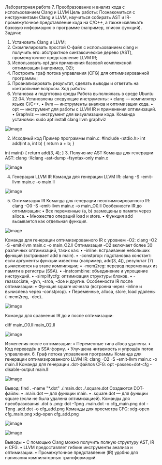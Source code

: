 Лабораторная работа 7. Преобразование и анализ кода с использованием Clang и LLVM
Цель работы: Познакомиться с инструментами Clang и LLVM, научиться собирать AST и IR-промежуточное представление кода на C/C++, а также извлекать базовую информацию о программе (например, список функций). Задачи:
1.	Установить Clang и LLVM;
2.	Скомпилировать простой C-файл с использованием clang и получить его: абстрактное синтаксическое дерево (AST), промежуточное представление LLVM IR;
3.	Использовать opt для применения базовой комплексной оптимизации (например, О2);
4.	Построить граф потока управления (CFG) для оптимизированной программы;
5.	Проанализировать результат, сделать выводы и ответить на контрольные вопросы.
Ход работы
1. Установка и подготовка среды
Работа выполнялась в среде Ubuntu 22.04. Установлены следующие инструменты:
•	clang — компилятор языка C/C++.
•	llvm — инструменты анализа и оптимизации кода.
•	opt — инструмент для работы с LLVM IR и применения оптимизаций.
•	Graphviz — инструмент для визуализации кода.
Команда установки:
sudo apt install clang llvm graphviz


![image](https://github.com/user-attachments/assets/cfbaeddc-ac1a-462f-9f18-29c4a4bf20ec)

2. Исходный код
Пример программы main.c:
#include <stdio.h>
int add(int a, int b) {
    return a + b;
}

int main() {
    return add(3, 4);
}
3. Получение AST
Команда для генерации AST:
clang -Xclang -ast-dump -fsyntax-only main.c




![image](https://github.com/user-attachments/assets/9a745fac-2c7c-430f-adba-709e6379a844)

4. Генерация LLVM IR
Команда для генерации LLVM IR:
clang -S -emit-llvm main.c -o main.ll


![image](https://github.com/user-attachments/assets/f2ea8371-c89f-4286-925d-fa5ed64a05c3)

5. Оптимизация IR
Команда для генерации неоптимизированного IR:
clang -O0 -S -emit-llvm main.c -o main_O0.ll
Особенности IR до оптимизации:
•	Все переменные (a, b) размещены в памяти через alloca.
•	Множество операций load и store.
•	Функция add вызывается как отдельная функция.

![image](https://github.com/user-attachments/assets/7f66ccee-3e35-4e5e-b764-48b1d55b7dd3)

Команда для генерации оптимизированного IR с уровнем -O2:
clang -O2 -S -emit-llvm main.c -o main_O2.ll
Оптимизация -O2 включает более 30 различных оптимизаций, таких как:
•	-inline: встраивание небольших функций (встраивает add в main).
•	-constprop: подстановка констант: если аргументы функции известны (например, add(3, 4)), результат (7) вычисляется на этапе компиляции;
•	-mem2reg: перевод переменных из памяти в регистры (SSA).
•	-instcombine: объединение и упрощение инструкций.
•	-simplifycfg: оптимизация структуры блоков.
•	-reassociate, -gvn, -sroa, -dce и другие.
Особенности IR после оптимизации:
•	Функция square исчезла (встроена через -inline и вычислена через -constprop).
•	Переменные, alloca, store, load удалены (-mem2reg, -dce)..


![image](https://github.com/user-attachments/assets/f610d6e1-e674-407f-95e5-3e8b1cca28ee)

Команда для сравнения IR до и после оптимизации:

diff main_O0.ll main_O2.ll

![image](https://github.com/user-attachments/assets/4984b609-7b70-4542-b345-b065ed77849d)

Изменения после оптимизации:
•	Переменные типа alloca удалены.
•	Код переведён в SSA-форму.
•	Улучшена читаемость и упрощён поток управления.
6. Граф потока управления программы
Команда для генерации оптимизированного LLVM IR:
clang -O2 -S -emit-llvm main.c -o main.ll
Команда для генерации .dot-файлов CFG:
opt -passes=dot-cfg -disable-output main.ll

![image](https://github.com/user-attachments/assets/3f0584bd-ca1a-40ee-96c4-d13a02e76cdf)

Вывод:
find . -name "*.dot"
./.main.dot
./.square.dot
Создаются DOT-файлы:
•	.main.dot — для функции main.
•	.square.dot — для функции square (если не была удалена оптимизацией).
Команды для преобразования .dot в .png:
dot -Tpng .main.dot -o cfg_main.png
dot -Tpng .add.dot -o cfg_add.png
Команды для просмотра CFG:
xdg-open cfg_main.png
xdg-open cfg_add.png


![image](https://github.com/user-attachments/assets/43f545c0-713c-4367-afae-51e8fdc680c8)

![image](https://github.com/user-attachments/assets/acb66d68-7b0e-4e72-a3c5-575245ce504b)

Выводы
•	С помощью Clang можно получить полную структуру AST, IR и CFG.
•	LLVM предоставляет гибкие инструменты анализа и оптимизации.
•	Промежуточное представление (IR) удобно для написания компиляторных трансформаций.










